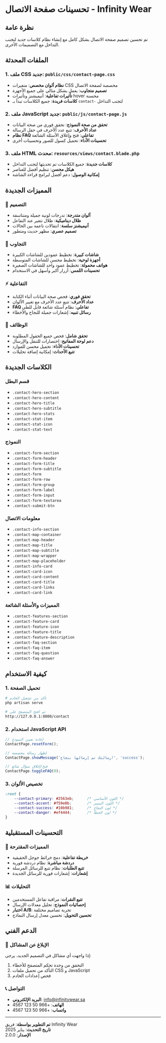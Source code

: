 # تحسينات صفحة الاتصال - Infinity Wear

## نظرة عامة
تم تحسين تصميم صفحة الاتصال بشكل كامل مع إنشاء نظام كلاسات جديد لتجنب التداخل مع التصميمات الأخرى.

## الملفات المحدثة

### 1. ملف CSS جديد: `public/css/contact-page.css`
- **نظام ألوان مخصص**: متغيرات CSS مخصصة لصفحة الاتصال
- **تصميم متجاوب**: يعمل بشكل مثالي على جميع الأجهزة
- **تأثيرات تفاعلية**: أنيميشنز وتأثيرات hover محسنة
- **كلاسات فريدة**: جميع الكلاسات تبدأ بـ `contact-` لتجنب التداخل

### 2. ملف JavaScript جديد: `public/js/contact-page.js`
- **تحقق من صحة النموذج**: تحقق فوري من صحة البيانات
- **عداد الأحرف**: تتبع عدد الأحرف في حقل الرسالة
- **نظام FAQ تفاعلي**: فتح وإغلاق الأسئلة الشائعة
- **تحسينات الأداء**: تحميل كسول للصور وتحسينات أخرى

### 3. ملف HTML محدث: `resources/views/contact.blade.php`
- **كلاسات جديدة**: جميع الكلاسات تم تحديثها لتجنب التداخل
- **هيكل محسن**: تنظيم أفضل للعناصر
- **إمكانية الوصول**: دعم أفضل لبرامج قراءة الشاشة

## المميزات الجديدة

### 🎨 التصميم
- **ألوان متدرجة**: تدرجات لونية جميلة ومتناسقة
- **ظلال ديناميكية**: ظلال تتغير عند التفاعل
- **أنيميشنز سلسة**: انتقالات ناعمة بين الحالات
- **تصميم عصري**: مظهر حديث ومتطور

### 📱 التجاوب
- **شاشات كبيرة**: تخطيط عمودين للشاشات الكبيرة
- **أجهزة لوحية**: تخطيط محسن للشاشات المتوسطة
- **هواتف محمولة**: تخطيط عمود واحد للشاشات الصغيرة
- **تحسينات اللمس**: أزرار أكبر وأسهل في الاستخدام

### ⚡ التفاعلية
- **تحقق فوري**: فحص صحة البيانات أثناء الكتابة
- **عداد الأحرف**: تتبع عدد الأحرف مع تغيير الألوان
- **FAQ تفاعلي**: نظام أسئلة شائعة قابل للطي
- **رسائل تنبيه**: إشعارات جميلة للنجاح والأخطاء

### 🔧 الوظائف
- **تحقق شامل**: فحص جميع الحقول المطلوبة
- **دعم لوحة المفاتيح**: اختصارات للتنقل والإرسال
- **تحسينات الأداء**: تحميل محسن للموارد
- **تتبع الأحداث**: إمكانية إضافة تحليلات

## الكلاسات الجديدة

### قسم البطل
- `.contact-hero-section`
- `.contact-hero-content`
- `.contact-hero-title`
- `.contact-hero-subtitle`
- `.contact-hero-stats`
- `.contact-stat-item`
- `.contact-stat-icon`
- `.contact-stat-text`

### النموذج
- `.contact-form-section`
- `.contact-form-header`
- `.contact-form-title`
- `.contact-form-subtitle`
- `.contact-form`
- `.contact-form-row`
- `.contact-form-group`
- `.contact-form-label`
- `.contact-form-input`
- `.contact-form-textarea`
- `.contact-submit-btn`

### معلومات الاتصال
- `.contact-info-section`
- `.contact-map-container`
- `.contact-map-header`
- `.contact-map-title`
- `.contact-map-subtitle`
- `.contact-map-wrapper`
- `.contact-map-placeholder`
- `.contact-info-card`
- `.contact-card-icon`
- `.contact-card-content`
- `.contact-card-title`
- `.contact-card-links`
- `.contact-card-link`

### المميزات والأسئلة الشائعة
- `.contact-features-section`
- `.contact-feature-card`
- `.contact-feature-icon`
- `.contact-feature-title`
- `.contact-feature-description`
- `.contact-faq-section`
- `.contact-faq-item`
- `.contact-faq-question`
- `.contact-faq-answer`

## كيفية الاستخدام

### 1. تحميل الصفحة
```bash
# تأكد من تشغيل الخادم
php artisan serve

# ثم افتح المتصفح على
http://127.0.0.1:8000/contact
```

### 2. استخدام JavaScript API
```javascript
// إعادة تعيين النموذج
ContactPage.resetForm();

// إظهار رسالة مخصصة
ContactPage.showMessage('رسالتك تم إرسالها بنجاح!', 'success');

// فتح/إغلاق سؤال شائع
ContactPage.toggleFAQ(0);
```

### 3. تخصيص الألوان
```css
:root {
    --contact-primary: #2563eb;      /* اللون الأساسي */
    --contact-accent: #f59e0b;       /* اللون المميز */
    --contact-success: #10b981;      /* لون النجاح */
    --contact-danger: #ef4444;       /* لون الخطأ */
}
```

## التحسينات المستقبلية

### 🔮 المميزات المقترحة
- **خريطة تفاعلية**: دمج خرائط جوجل الحقيقية
- **دردشة مباشرة**: نظام دردشة فورية
- **تتبع الطلبات**: نظام تتبع للرسائل المرسلة
- **إشعارات**: إشعارات فورية للرسائل الجديدة

### 📊 التحليلات
- **تتبع النقرات**: مراقبة تفاعل المستخدمين
- **إحصائيات النموذج**: تحليل معدلات الإرسال
- **اختبار A/B**: تجربة تصاميم مختلفة
- **تحسين التحويل**: تحسين معدل إرسال النماذج

## الدعم الفني

### 🐛 الإبلاغ عن المشاكل
إذا واجهت أي مشاكل في التصميم الجديد، يرجى:
1. التحقق من وحدة تحكم المتصفح للأخطاء
2. التأكد من تحميل ملفات CSS و JavaScript
3. فحص إعدادات الخادم

### 📞 التواصل
- **البريد الإلكتروني**: info@infinitywear.sa
- **الهاتف**: +966 50 123 4567
- **واتساب**: +966 50 123 4567

---

**تم التطوير بواسطة**: فريق Infinity Wear  
**تاريخ التحديث**: يناير 2025  
**الإصدار**: 2.0.0
